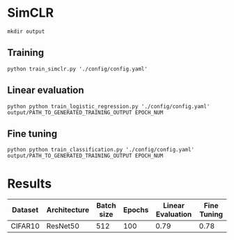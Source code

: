 # SimCLR
```
mkdir output
```


## Training 

```
python train_simclr.py './config/config.yaml'
```

## Linear evaluation

```
python python train_logistic_regression.py './config/config.yaml' output/PATH_TO_GENERATED_TRAINING_OUTPUT EPOCH_NUM
```

## Fine tuning

```
python python train_classification.py './config/config.yaml' output/PATH_TO_GENERATED_TRAINING_OUTPUT EPOCH_NUM
```


# Results


| Dataset     | Architecture | Batch size | Epochs | Linear Evaluation | Fine Tuning |
| ------------| ------------ | -----------| ------ | ----------------- |------------ |
| CIFAR10     | ResNet50     | 512        | 100  | 0.79          | 0.78     |


